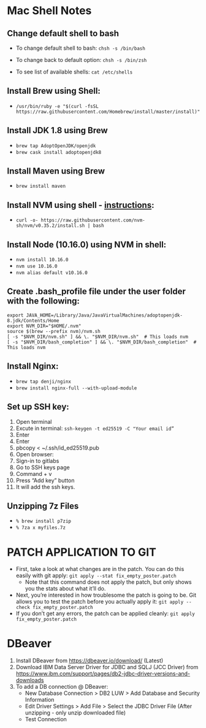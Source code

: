 # Mac Shell Notes

## Change default shell to bash

* To change default shell to bash: `chsh -s /bin/bash`

* To change back to default option: `chsh -s /bin/zsh`

* To see list of available shells: `cat /etc/shells`

## Install Brew using Shell:

* `/usr/bin/ruby -e "$(curl -fsSL https://raw.githubusercontent.com/Homebrew/install/master/install)"`

## Install JDK 1.8 using Brew

* `brew tap AdoptOpenJDK/openjdk`
* `brew cask install adoptopenjdk8`

## Install Maven using Brew

* `brew install maven`

## Install NVM using shell - [instructions](https://github.com/nvm-sh/nvm/blob/master/README.md#installing-and-updating):

* `curl -o- https://raw.githubusercontent.com/nvm-sh/nvm/v0.35.2/install.sh | bash`

## Install Node (10.16.0) using NVM in shell:

* `nvm install 10.16.0`
* `nvm use 10.16.0`
* `nvm alias default v10.16.0`

## Create .bash_profile file under the user folder with the following:

    export JAVA_HOME=/Library/Java/JavaVirtualMachines/adoptopenjdk-8.jdk/Contents/Home
    export NVM_DIR="$HOME/.nvm"
    source $(brew --prefix nvm)/nvm.sh
    [ -s "$NVM_DIR/nvm.sh" ] && \. "$NVM_DIR/nvm.sh"  # This loads nvm
    [ -s "$NVM_DIR/bash_completion" ] && \. "$NVM_DIR/bash_completion"  # This loads nvm

## Install Nginx:

* `brew tap denji/nginx`
* `brew install nginx-full --with-upload-module`

## Set up SSH key:

1. Open terminal
1. Excute in terminal: `ssh-keygen -t ed25519 -C "Your email id”`
1. Enter
1. Enter
1. pbcopy < ~/.ssh/id_ed25519.pub
1. Open browser:
1. Sign-in to gitlabs
1. Go to SSH keys page
1. Command + v
1. Press “Add key” button
1. It will add the ssh keys.

## Unzipping 7z Files

* `% brew install p7zip`
* `% 7za x myfiles.7z`

# PATCH APPLICATION TO GIT
 
* First, take a look at what changes are in the patch. You can do this easily with git apply: `git apply --stat fix_empty_poster.patch`
	* Note that this command does not apply the patch, but only shows you the stats about what it’ll do. 
* Next, you’re interested in how troublesome the patch is going to be. Git allows you to test the patch before you actually apply it: `git apply --check fix_empty_poster.patch`
* If you don’t get any errors, the patch can be applied cleanly: `git apply fix_empty_poster.patch`

# DBeaver

1. Install DBeaver from https://dbeaver.io/download/ (Latest)
1. Download IBM Data Server Driver for JDBC and SQLJ (JCC Driver) from https://www.ibm.com/support/pages/db2-jdbc-driver-versions-and-downloads
1. To add a DB connection @ DBeaver:
    * New Database Connection > DB2 LUW > Add Database and Security Information
    * Edit Driver Settings > Add File > Select the JDBC Driver File (After unzipping - only unzip downloaded file)
    * Test Connection
